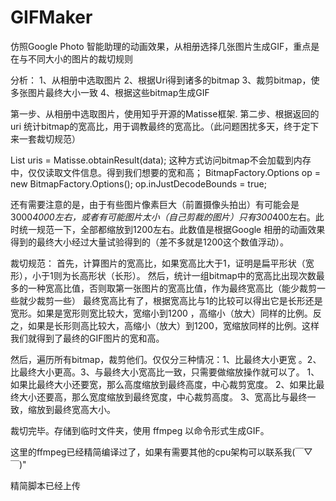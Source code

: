 # GIFMaker
仿照Google Photo 智能助理的动画效果，从相册选择几张图片生成GIF，重点是在与不同大小的图片的裁切规则

分析：
1、从相册中选取图片
2、根据Uri得到诸多的bitmap
3、裁剪bitmap，使多张图片最终大小一致
4、根据这些bitmap生成GIF

第一步、从相册中选取图片，使用知乎开源的Matisse框架.
第二步、根据返回的uri 统计bitmap的宽高比，用于调教最终的宽高比。（此问题困扰多天，终于定下来一套裁切规范）

List<Uri> uris = Matisse.obtainResult(data);
这种方式访问bitmap不会加载到内存中，仅仅读取文件信息。得到我们想要的宽和高；
BitmapFactory.Options op = new BitmapFactory.Options();
op.inJustDecodeBounds = true;

还有需要注意的是，由于有些图片像素巨大（前置摄像头拍出）有可能会是3000*4000左右，或者有可能图片太小（自己剪裁的图片）只有300*400左右。此时统一规范一下，全部都缩放到1200左右。此数值是根据Google 相册的动画效果得到的最终大小经过大量试验得到的（差不多就是1200这个数值浮动）。

裁切规范：
首先，计算图片的宽高比，如果宽高比大于1，证明是扁平形状（宽形），小于1则为长高形状（长形）。
然后，统计一组bitmap中的宽高比出现次数最多的一种宽高比值，否则取第一张图片的宽高比值，作为最终宽高比（能少裁剪一些就少裁剪一些）
最终宽高比有了，根据宽高比与1的比较可以得出它是长形还是宽形。如果是宽形则宽比较大，宽缩小到1200 ，高缩小（放大）同样的比例。反之，如果是长形则高比较大，高缩小（放大）到1200，宽缩放同样的比例。这样我们就得到了最终的GIF图片的宽和高。

然后，遍历所有bitmap，裁剪他们。仅仅分三种情况：1、比最终大小更宽 。2、比最终大小更高。3、与最终大小宽高比一致，只需要做缩放操作就可以了。
1、如果比最终大小还要宽，那么高度缩放到最终高度，中心裁剪宽度。
2、如果比最终大小还要高，那么宽度缩放到最终宽度，中心裁剪高度。
3、宽高比与最终一致，缩放到最终宽高大小。

裁切完毕。存储到临时文件夹，使用 ffmpeg 以命令形式生成GIF。

这里的ffmpeg已经精简编译过了，如果有需要其他的cpu架构可以联系我(￣▽￣)"


精简脚本已经上传
